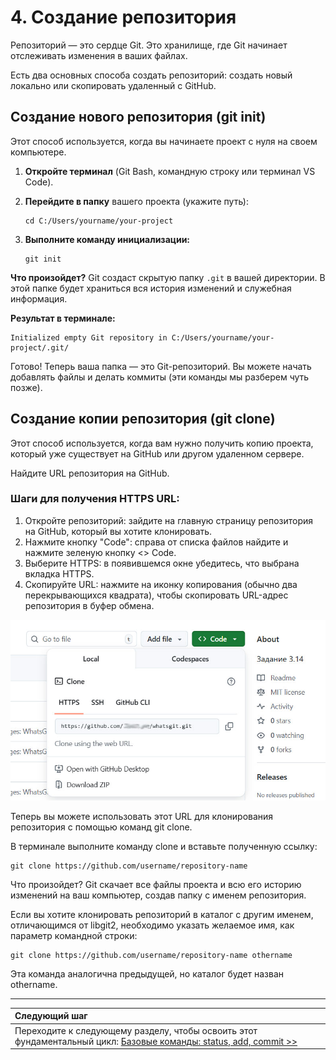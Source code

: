 # 4. Создание репозитория

Репозиторий — это сердце Git. Это хранилище, где Git начинает отслеживать изменения в ваших файлах. 

Есть два основных способа создать репозиторий: создать новый локально или скопировать удаленный с GitHub.

## Создание нового репозитория (git init)

Этот способ используется, когда вы начинаете проект с нуля на своем компьютере.

1.  **Откройте терминал** (Git Bash, командную строку или терминал VS Code).
2.  **Перейдите в папку** вашего проекта (укажите путь):

    ```
    cd C:/Users/yourname/your-project
    ```

3.  **Выполните команду инициализации:**

    ```
    git init
    ```

**Что произойдет?**
Git создаст скрытую папку `.git` в вашей директории. В этой папке будет храниться вся история изменений и служебная информация.

**Результат в терминале:**
```
Initialized empty Git repository in C:/Users/yourname/your-project/.git/
```

Готово! Теперь ваша папка — это Git-репозиторий. Вы можете начать добавлять файлы и делать коммиты (эти команды мы разберем чуть позже).

## Создание копии репозитория (git clone)

Этот способ используется, когда вам нужно получить копию проекта, который уже существует на GitHub или другом удаленном сервере.

Найдите URL репозитория на GitHub.

### Шаги для получения HTTPS URL:

1. Откройте репозиторий: зайдите на главную страницу репозитория на GitHub, который вы хотите клонировать. 
2. Нажмите кнопку "Code": справа от списка файлов найдите и нажмите зеленую кнопку <> Code. 
3. Выберите HTTPS: в появившемся окне убедитесь, что выбрана вкладка HTTPS. 
4. Скопируйте URL: нажмите на иконку копирования (обычно два перекрывающихся квадрата), чтобы скопировать URL-адрес репозитория в буфер обмена. 

![получение HTTPS URL](./assets/repo.jpg)

Теперь вы можете использовать этот URL для клонирования репозитория с помощью команд git clone. 

В терминале выполните команду clone и вставьте полученную ссылку:

```
git clone https://github.com/username/repository-name
```

Что произойдет?
Git скачает все файлы проекта и всю его историю изменений на ваш компьютер, создав папку с именем репозитория.

Если вы хотите клонировать репозиторий в каталог с другим именем, отличающимся от libgit2, необходимо указать желаемое имя, как параметр командной строки:

```
git clone https://github.com/username/repository-name othername
```

Эта команда аналогична предыдущей, но каталог будет назван othername.

---
| Следующий шаг |                                                                           
|:--------------|                                                                           
| Переходите к следующему разделу, чтобы освоить этот фундаментальный цикл: [Базовые команды: status, add, commit >>](basic-commands.md) |
